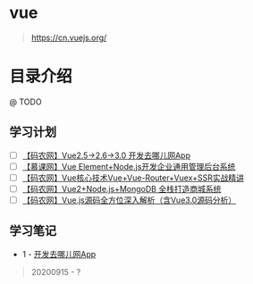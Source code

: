 # vue
> https://cn.vuejs.org/

# 目录介绍
@ TODO

## 学习计划
- [ ] [【码农网】Vue2.5->2.6->3.0 开发去哪儿网App](http://www.mano100.cn/thread-45-1-1.html)
- [ ] [【慕课网】Vue Element+Node.js开发企业通用管理后台系统](https://coding.imooc.com/learn/list/401.html)
- [ ] [【码农网】Vue核心技术Vue+Vue-Router+Vuex+SSR实战精讲](http://www.mano100.cn/thread-460-1-1.html)
- [ ] [【码农网】Vue2+Node.js+MongoDB 全栈打造商城系统](http://www.mano100.cn/thread-1685-1-1.html)
- [ ] [【码农网】Vue.js源码全方位深入解析（含Vue3.0源码分析）](http://www.mano100.cn/thread-44-1-1.html)

## 学习笔记

- 1 - [开发去哪儿网App](./document/1.md)
> 20200915 - ? 
